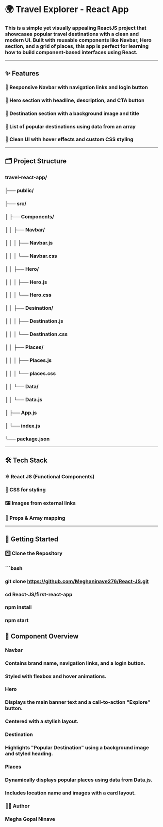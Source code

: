 # 🌍 Travel Explorer - React App

### This is a simple yet visually appealing **ReactJS** project that showcases popular travel destinations with a clean and modern UI. Built with reusable components like Navbar, Hero section, and a grid of places, this app is perfect for learning how to build component-based interfaces using React.

---

## ✨ Features

### 🔹 Responsive Navbar with navigation links and login button
### 🔹 Hero section with headline, description, and CTA button
### 🔹 Destination section with a background image and title
### 🔹 List of popular destinations using data from an array
### 🔹 Clean UI with hover effects and custom CSS styling

---

## 🗂️ Project Structure
### travel-react-app/
### ├── public/
### ├── src/
### │ ├── Components/
### │ │ ├── Navbar/
### │ │ │ ├── Navbar.js
### │ │ │ └── Navbar.css
### │ │ ├── Hero/
### │ │ │ ├── Hero.js
### │ │ │ └── Hero.css
### │ │ ├── Desination/
### │ │ │ ├── Destination.js
### │ │ │ └── Destination.css
### │ │ ├── Places/
### │ │ │ ├── Places.js
### │ │ │ └── places.css
### │ │ └── Data/
### │ │ └── Data.js
### │ ├── App.js
### │ └── index.js
### └── package.json


---

## 🛠️ Tech Stack

###  ⚛️ React JS (Functional Components)
###  💅 CSS for styling
###  🖼️ Images from external links
###  🔁 Props & Array mapping

---

## 🚀 Getting Started

### 1️⃣ Clone the Repository

### ```bash
### git clone https://github.com/Meghaninave276/React-JS.git
### cd React-JS/first-react-app

### npm install
### npm start

## 🧩 Component Overview

### Navbar
### Contains brand name, navigation links, and a login button.

### Styled with flexbox and hover animations.

### Hero
### Displays the main banner text and a call-to-action "Explore" button.

### Centered with a stylish layout.

### Destination
### Highlights "Popular Destination" using a background image and styled heading.

### Places
### Dynamically displays popular places using data from Data.js.

### Includes location name and images with a card layout.

### 🙋‍♀️ Author
### Megha Gopal Ninave









